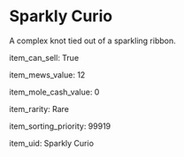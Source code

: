 # Sparkly Curio

A complex knot tied out of a sparkling ribbon.

item_can_sell: True

item_mews_value: 12

item_mole_cash_value: 0

item_rarity: Rare

item_sorting_priority: 99919

item_uid: Sparkly Curio
